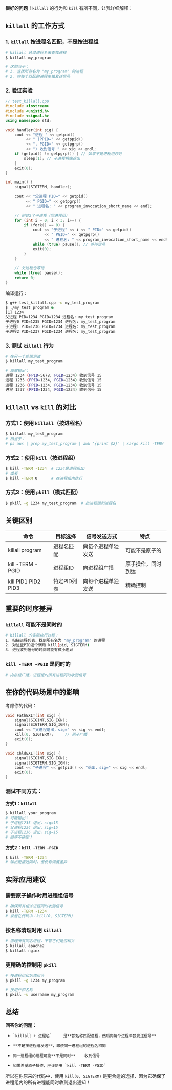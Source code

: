**很好的问题！**`killall` 的行为和 `kill` 有所不同，让我详细解释：

## `killall` 的工作方式

### 1. **`killall` 按进程名匹配，不是按进程组**

```bash
# killall 通过进程名来查找进程
$ killall my_program

# 这相当于：
# 1. 查找所有名为 "my_program" 的进程
# 2. 向每个匹配的进程单独发送信号
```

### 2. **验证实验**

```cpp
// test_killall.cpp
#include <iostream>
#include <unistd.h>
#include <signal.h>
using namespace std;

void handler(int sig) {
    cout << "进程 " << getpid() 
         << " (PPID=" << getppid() 
         << ", PGID=" << getpgrp() 
         << ") 收到信号 " << sig << endl;
    if (getpid() != getpgrp()) { // 如果不是进程组领导
        sleep(1); // 子进程稍晚退出
    }
    exit(0);
}

int main() {
    signal(SIGTERM, handler);
    
    cout << "父进程 PID=" << getpid() 
         << " PGID=" << getpgrp() 
         << " 进程名: " << program_invocation_short_name << endl;
    
    // 创建3个子进程（同进程组）
    for (int i = 0; i < 3; i++) {
        if (fork() == 0) {
            cout << "子进程" << i << " PID=" << getpid() 
                 << " PGID=" << getpgrp() 
                 << " 进程名: " << program_invocation_short_name << endl;
            while (true) pause(); // 等待信号
            exit(0);
        }
    }
    
    // 父进程也等待
    while (true) pause();
    return 0;
}
```

编译运行：

```bash
$ g++ test_killall.cpp -o my_test_program
$ ./my_test_program &
[1] 1234
父进程 PID=1234 PGID=1234 进程名: my_test_program
子进程0 PID=1235 PGID=1234 进程名: my_test_program  
子进程1 PID=1236 PGID=1234 进程名: my_test_program
子进程2 PID=1237 PGID=1234 进程名: my_test_program
```

### 3. **测试 `killall` 行为**

```bash
# 在另一个终端测试
$ killall my_test_program

# 观察输出：
进程 1234 (PPID=5678, PGID=1234) 收到信号 15
进程 1235 (PPID=1234, PGID=1234) 收到信号 15
进程 1236 (PPID=1234, PGID=1234) 收到信号 15  
进程 1237 (PPID=1234, PGID=1234) 收到信号 15
```

## `killall` vs `kill` 的对比

### 方式1：使用 `killall`（按进程名）

```bash
$ killall my_test_program
# 相当于：
# ps aux | grep my_test_program | awk '{print $2}' | xargs kill -TERM
```

### 方式2：使用 `kill`（按进程组）

```bash
$ kill -TERM -1234  # 1234是进程组ID
# 或者
$ kill -TERM 0      # 在进程组内执行
```

### 方式3：使用 `pkill`（模式匹配）

```bash
$ pkill -g 1234 my_test_program  # 按进程组和进程名
```

## 关键区别
| 命令 | 目标选择 | 信号发送方式 | 特点 |
| --- | --- | --- | --- |
| killall program | 进程名匹配 | 向每个进程单独发送 | 可能不是原子的 |
| kill -TERM -PGID | 进程组ID | 向进程组广播 | 原子操作，同时到达 |
| kill PID1 PID2 PID3 | 特定PID列表 | 向每个进程单独发送 | 精确控制 |

## 重要的时序差异

### `killall` 可能不是同时的

```bash
# killall 的实际执行过程：
1. 扫描进程列表，找到所有名为 "my_program" 的进程
2. 对这些PID逐个调用 kill(pid, SIGTERM)
3. 进程收到信号的时间可能有微小差异
```

### `kill -TERM -PGID` 是同时的

```bash
# 内核级广播，进程组内所有进程同时收到信号
```

## 在你的代码场景中的影响

考虑你的代码：

```cpp
void FathEXIT(int sig) {
    signal(SIGINT,SIG_IGN); 
    signal(SIGTERM,SIG_IGN);
    cout << "父进程退出，sig=" << sig << endl;
    kill(0, SIGTERM);     // 原子广播
    exit(0);
}

void ChldEXIT(int sig) {
    signal(SIGINT,SIG_IGN); 
    signal(SIGTERM,SIG_IGN);
    cout << "子进程" << getpid() << "退出，sig=" << sig << endl;
    exit(0);
}
```

### 测试不同方式：

**方式1：`killall`**

```bash
$ killall your_program
# 可能输出：
# 子进程1235 退出，sig=15
# 父进程1234 退出，sig=15  
# 子进程1236 退出，sig=15
# 顺序不确定！
```

**方式2：`kill -TERM -PGID`**

```bash
$ kill -TERM -1234
# 输出更接近同时，但仍有调度差异
```

## 实际应用建议

### 需要原子操作时用进程组信号

```bash
# 确保所有相关进程同时收到信号
$ kill -TERM -1234
# 或者在代码中：kill(0, SIGTERM)
```

### 按名称清理时用 `killall`

```bash
# 清理所有同名进程，不管它们是否相关
$ killall apache2
$ killall nginx
```

### 更精确的控制用 `pkill`

```bash
# 按进程组和名称组合
$ pkill -g 1234 my_program

# 按用户和名称
$ pkill -u username my_program
```

## 总结

**回答你的问题：**
-     `killall + 进程名`     是**按名称匹配进程，然后向每个进程单独发送信号**
    
-     **不是按进程组发送**，即使同一进程组的进程名相同
    
-     同一进程组的进程可能**不是同时**    收到信号
    
-     如果希望原子操作，应该使用 `kill -TERM -PGID`

所以在你原来的代码中，使用 `kill(0, SIGTERM)` 是更合适的选择，因为它确保了进程组内的所有进程能同时收到退出通知！